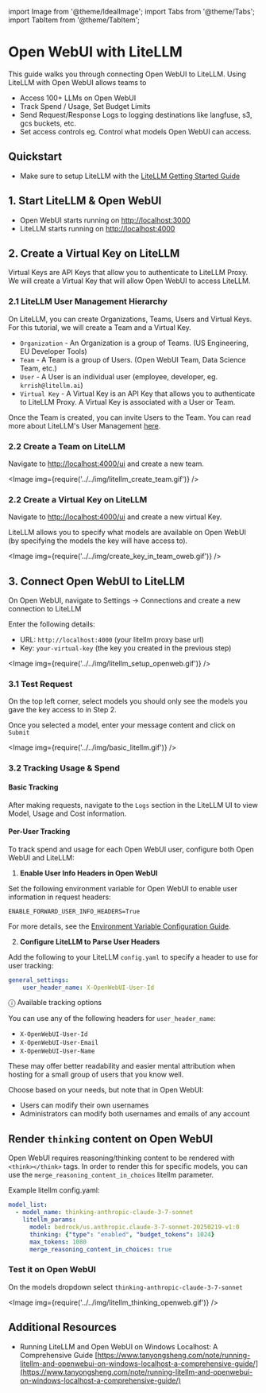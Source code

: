 import Image from '@theme/IdealImage';
import Tabs from '@theme/Tabs';
import TabItem from '@theme/TabItem';

# Open WebUI with LiteLLM

This guide walks you through connecting Open WebUI to LiteLLM. Using LiteLLM with Open WebUI allows teams to 
- Access 100+ LLMs on Open WebUI
- Track Spend / Usage, Set Budget Limits 
- Send Request/Response Logs to logging destinations like langfuse, s3, gcs buckets, etc.
- Set access controls eg. Control what models Open WebUI can access.

## Quickstart

- Make sure to setup LiteLLM with the [LiteLLM Getting Started Guide](https://docs.litellm.ai/docs/proxy/docker_quick_start)


## 1. Start LiteLLM & Open WebUI

- Open WebUI starts running on [http://localhost:3000](http://localhost:3000)
- LiteLLM starts running on [http://localhost:4000](http://localhost:4000)


## 2. Create a Virtual Key on LiteLLM

Virtual Keys are API Keys that allow you to authenticate to LiteLLM Proxy. We will create a Virtual Key that will allow Open WebUI to access LiteLLM.

### 2.1 LiteLLM User Management Hierarchy

On LiteLLM, you can create Organizations, Teams, Users and Virtual Keys. For this tutorial, we will create a Team and a Virtual Key.

- `Organization` - An Organization is a group of Teams. (US Engineering, EU Developer Tools)
- `Team` - A Team is a group of Users. (Open WebUI Team, Data Science Team, etc.)
- `User` - A User is an individual user (employee, developer, eg. `krrish@litellm.ai`)
- `Virtual Key` - A Virtual Key is an API Key that allows you to authenticate to LiteLLM Proxy. A Virtual Key is associated with a User or Team.

Once the Team is created, you can invite Users to the Team. You can read more about LiteLLM's User Management [here](https://docs.litellm.ai/docs/proxy/user_management_heirarchy).

### 2.2 Create a Team on LiteLLM

Navigate to [http://localhost:4000/ui](http://localhost:4000/ui) and create a new team.

<Image img={require('../../img/litellm_create_team.gif')} />

### 2.2 Create a Virtual Key on LiteLLM

Navigate to [http://localhost:4000/ui](http://localhost:4000/ui) and create a new virtual Key. 

LiteLLM allows you to specify what models are available on Open WebUI (by specifying the models the key will have access to).

<Image img={require('../../img/create_key_in_team_oweb.gif')} />

## 3. Connect Open WebUI to LiteLLM

On Open WebUI, navigate to Settings -> Connections and create a new connection to LiteLLM

Enter the following details:
- URL: `http://localhost:4000` (your litellm proxy base url)
- Key: `your-virtual-key` (the key you created in the previous step)

<Image img={require('../../img/litellm_setup_openweb.gif')} />

### 3.1 Test Request

On the top left corner, select models you should only see the models you gave the key access to in Step 2.

Once you selected a model, enter your message content and click on `Submit`

<Image img={require('../../img/basic_litellm.gif')} />

### 3.2 Tracking Usage & Spend

#### Basic Tracking

After making requests, navigate to the `Logs` section in the LiteLLM UI to view Model, Usage and Cost information.

#### Per-User Tracking

To track spend and usage for each Open WebUI user, configure both Open WebUI and LiteLLM:

1. **Enable User Info Headers in Open WebUI**
   
  Set the following environment variable for Open WebUI to enable user information in request headers:
  ```dotenv
  ENABLE_FORWARD_USER_INFO_HEADERS=True
  ```

  For more details, see the [Environment Variable Configuration Guide](https://docs.openwebui.com/getting-started/env-configuration/#enable_forward_user_info_headers).

2. **Configure LiteLLM to Parse User Headers**
   
  Add the following to your LiteLLM `config.yaml` to specify a header to use for user tracking:

  ```yaml
  general_settings:
      user_header_name: X-OpenWebUI-User-Id
  ```

  ⓘ Available tracking options

  You can use any of the following headers for `user_header_name`:
  - `X-OpenWebUI-User-Id`
  - `X-OpenWebUI-User-Email`
  - `X-OpenWebUI-User-Name`
  
  These may offer better readability and easier mental attribution when hosting for a small group of users that you know well.

  Choose based on your needs, but note that in Open WebUI: 
  - Users can modify their own usernames
  - Administrators can modify both usernames and emails of any account



## Render `thinking` content on Open WebUI

Open WebUI requires reasoning/thinking content to be rendered with `<think></think>` tags. In order to render this for specific models, you can use the `merge_reasoning_content_in_choices` litellm parameter.

Example litellm config.yaml:

```yaml
model_list:
  - model_name: thinking-anthropic-claude-3-7-sonnet
    litellm_params:
      model: bedrock/us.anthropic.claude-3-7-sonnet-20250219-v1:0
      thinking: {"type": "enabled", "budget_tokens": 1024}
      max_tokens: 1080
      merge_reasoning_content_in_choices: true
```

### Test it on Open WebUI

On the models dropdown select `thinking-anthropic-claude-3-7-sonnet`

<Image img={require('../../img/litellm_thinking_openweb.gif')} />

## Additional Resources
- Running LiteLLM and Open WebUI on Windows Localhost: A Comprehensive Guide [https://www.tanyongsheng.com/note/running-litellm-and-openwebui-on-windows-localhost-a-comprehensive-guide/](https://www.tanyongsheng.com/note/running-litellm-and-openwebui-on-windows-localhost-a-comprehensive-guide/)
